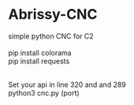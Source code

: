 # Abrissy-CNC
simple python CNC for C2 <br>
<br> 
pip install colorama <br>
pip install requests <br> 

<br> Set your api in line 320 and and 289
<br> python3 cnc.py (port)
